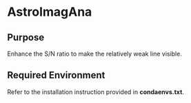 # AstroImagAna
## Purpose
Enhance the S/N ratio to make the relatively weak line visible.

## Required Environment  
Refer to the installation instruction provided in **condaenvs.txt**.

